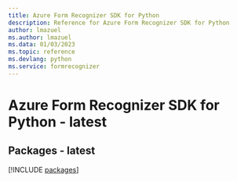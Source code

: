 ```yaml
---
title: Azure Form Recognizer SDK for Python
description: Reference for Azure Form Recognizer SDK for Python
author: lmazuel
ms.author: lmazuel
ms.data: 01/03/2023
ms.topic: reference
ms.devlang: python
ms.service: formrecognizer
---
```

# Azure Form Recognizer SDK for Python - latest
## Packages - latest
[!INCLUDE [packages](form-recognizer-index.md)]
